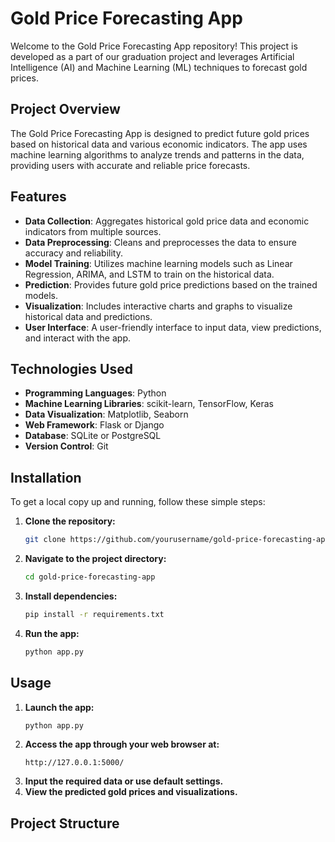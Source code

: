 # Gold Price Forecasting App

Welcome to the Gold Price Forecasting App repository! This project is developed as a part of our graduation project and leverages Artificial Intelligence (AI) and Machine Learning (ML) techniques to forecast gold prices.

## Project Overview

The Gold Price Forecasting App is designed to predict future gold prices based on historical data and various economic indicators. The app uses machine learning algorithms to analyze trends and patterns in the data, providing users with accurate and reliable price forecasts.

## Features

- **Data Collection**: Aggregates historical gold price data and economic indicators from multiple sources.
- **Data Preprocessing**: Cleans and preprocesses the data to ensure accuracy and reliability.
- **Model Training**: Utilizes machine learning models such as Linear Regression, ARIMA, and LSTM to train on the historical data.
- **Prediction**: Provides future gold price predictions based on the trained models.
- **Visualization**: Includes interactive charts and graphs to visualize historical data and predictions.
- **User Interface**: A user-friendly interface to input data, view predictions, and interact with the app.

## Technologies Used

- **Programming Languages**: Python
- **Machine Learning Libraries**: scikit-learn, TensorFlow, Keras
- **Data Visualization**: Matplotlib, Seaborn
- **Web Framework**: Flask or Django
- **Database**: SQLite or PostgreSQL
- **Version Control**: Git

## Installation

To get a local copy up and running, follow these simple steps:

1. **Clone the repository:**
    ```sh
    git clone https://github.com/yourusername/gold-price-forecasting-app.git
    ```
2. **Navigate to the project directory:**
    ```sh
    cd gold-price-forecasting-app
    ```
3. **Install dependencies:**
    ```sh
    pip install -r requirements.txt
    ```
4. **Run the app:**
    ```sh
    python app.py
    ```

## Usage

1. **Launch the app:**
    ```sh
    python app.py
    ```
2. **Access the app through your web browser at:**
    ```
    http://127.0.0.1:5000/
    ```
3. **Input the required data or use default settings.**
4. **View the predicted gold prices and visualizations.**

## Project Structure

